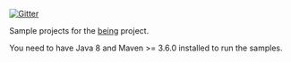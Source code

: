 [![Gitter](https://badges.gitter.im/requirementsascode/community.svg)](https://gitter.im/requirementsascode/community?utm_source=badge&utm_medium=badge&utm_campaign=pr-badge)

Sample projects for the [being](https://github.com/bertilmuth/being) project.

You need to have Java 8 and Maven >= 3.6.0 installed to run the samples. 
